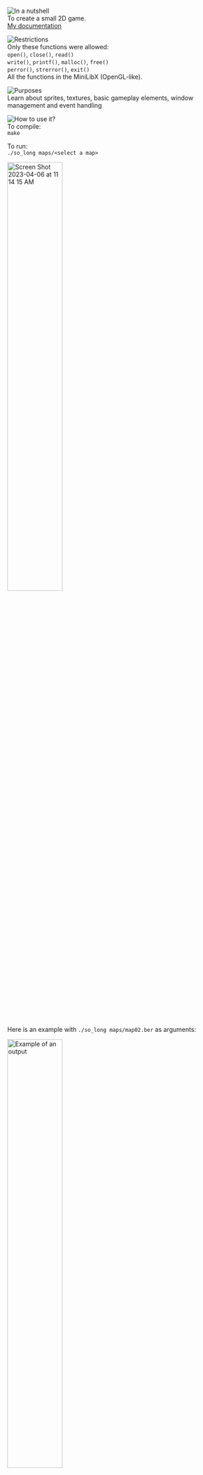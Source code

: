 ![In a nutshell][nutshell]</br>
To create a small 2D game.</br>
[My documentation](https://nadc.notion.site/So-Long-fa53e104ea2c4aadae0b2b2cf9e6c524)

![Restrictions][restrictions]</br>
Only these functions were allowed:</br>
`open()`, `close()`, `read()`</br>
`write()`, `printf()`, `malloc()`, `free()`</br>
`perror()`, `strerror()`, `exit()`</br>
All the functions in the MiniLibX (OpenGL-like).

![Purposes][purposes]</br>
Learn about sprites, textures, basic gameplay elements, window management and event handling</br>

![How to use it?][howto]</br>
To compile:</br>
``make``</br>

To run:</br>
``./so_long maps/<select a map>``</br>

<img width="50%" alt="Screen Shot 2023-04-06 at 11 14 15 AM" src="https://user-images.githubusercontent.com/84449287/230331851-31bed31e-546d-447a-92bc-36db898e484a.png">

Here is an example with `./so_long maps/map02.ber` as arguments:

<img width="50%" alt="Example of an output" src="https://user-images.githubusercontent.com/84449287/230330980-6bb40204-50eb-4034-8f1f-2d151b3a1071.png">

[nutshell]: https://img.shields.io/badge/-In%20a%20nutshell-blue?style=for-the-badge "In a nutshell"
[restrictions]: https://img.shields.io/badge/-Restrictions-blue?style=for-the-badge "Restrictions"
[purposes]: https://img.shields.io/badge/-Purposes-blue?style=for-the-badge "Purposes"
[howto]: https://img.shields.io/badge/-How%20to%20use%20it-blue?style=for-the-badge "How to use it?"





